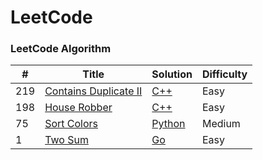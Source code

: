 LeetCode
========

### LeetCode Algorithm


| # | Title | Solution | Difficulty |
|---| ----- | -------- | ---------- |
| 219 | [Contains Duplicate II](https://leetcode-cn.com/problems/contains-duplicate-ii/description/) | [C++](./algorithms/cpp/Contains_Duplicate_II.cpp) | Easy | 
| 198 | [House Robber](https://leetcode-cn.com/problems/house-robber/description/<Paste>) | [C++](./algorithms/cpp/House_Robber.cpp) | Easy |
| 75 | [Sort Colors](https://leetcode-cn.com/problems/sort-colors/description/) | [Python](./algorithms/python3/SortColors.py) | Medium | 
| 1 | [Two Sum](https://leetcode-cn.com/problems/two-sum/description/) | [Go](./algorithms/golang/TwoSum.go) | Easy |
